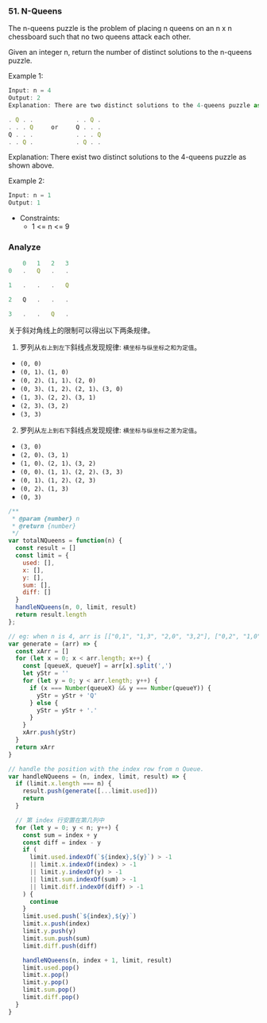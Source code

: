### 51. N-Queens

The n-queens puzzle is the problem of placing n queens on an n x n chessboard such that no two queens attack each other.

Given an integer n, return the number of distinct solutions to the n-queens puzzle.

Example 1:

```js
Input: n = 4
Output: 2
Explanation: There are two distinct solutions to the 4-queens puzzle as shown.

. Q . .            . . Q .
. . . Q     or     Q . . .
Q . . .            . . . Q
. . Q .            . Q . .
```

Explanation: There exist two distinct solutions to the 4-queens puzzle as shown above.

Example 2:

```js
Input: n = 1
Output: 1
```

* Constraints:
  * 1 <= n <= 9

### Analyze

```js
    0   1   2   3
0   .   Q   .   .

1   .   .   .   Q

2   Q   .   .   .

3   .   .   Q   .
```

关于斜对角线上的限制可以得出以下两条规律。

1. 罗列从`右上到左下`斜线点发现规律: `横坐标与纵坐标之和为定值`。

* `(0, 0)`
* `(0, 1)、(1, 0)`
* `(0, 2)、(1, 1)、(2, 0)`
* `(0, 3)、(1, 2)、(2, 1)、(3, 0)`
* `(1, 3)、(2, 2)、(3, 1)`
* `(2, 3)、(3, 2)`
* `(3, 3)`

2. 罗列从`左上到右下`斜线点发现规律: `横坐标与纵坐标之差为定值`。

* `(3, 0)`
* `(2, 0)、(3, 1)`
* `(1, 0)、(2, 1)、(3, 2)`
* `(0, 0)、(1, 1)、(2, 2)、(3, 3)`
* `(0, 1)、(1, 2)、(2, 3)`
* `(0, 2)、(1, 3)`
* `(0, 3)`

```js
/**
 * @param {number} n
 * @return {number}
 */
var totalNQueens = function(n) {
  const result = []
  const limit = {
    used: [],
    x: [],
    y: [],
    sum: [],
    diff: []
  }
  handleNQueens(n, 0, limit, result)
  return result.length
};

// eg: when n is 4, arr is [["0,1", "1,3", "2,0", "3,2"], ["0,2", "1,0", "2,3", "3,1"]]
var generate = (arr) => {
  const xArr = []
  for (let x = 0; x < arr.length; x++) {
    const [queueX, queueY] = arr[x].split(',')
    let yStr = ''
    for (let y = 0; y < arr.length; y++) {
      if (x === Number(queueX) && y === Number(queueY)) {
        yStr = yStr + 'Q'
      } else {
        yStr = yStr + '.'
      }
    }
    xArr.push(yStr)
  }
  return xArr
}

// handle the position with the index row from n Queue.
var handleNQueens = (n, index, limit, result) => {
  if (limit.x.length === n) {
    result.push(generate([...limit.used]))
    return
  }

  // 第 index 行安置在第几列中
  for (let y = 0; y < n; y++) {
    const sum = index + y
    const diff = index - y
    if (
      limit.used.indexOf(`${index},${y}`) > -1
      || limit.x.indexOf(index) > -1
      || limit.y.indexOf(y) > -1
      || limit.sum.indexOf(sum) > -1
      || limit.diff.indexOf(diff) > -1
    ) {
      continue
    }
    limit.used.push(`${index},${y}`)
    limit.x.push(index)
    limit.y.push(y)
    limit.sum.push(sum)
    limit.diff.push(diff)

    handleNQueens(n, index + 1, limit, result)
    limit.used.pop()
    limit.x.pop()
    limit.y.pop()
    limit.sum.pop()
    limit.diff.pop()
  }
}
```